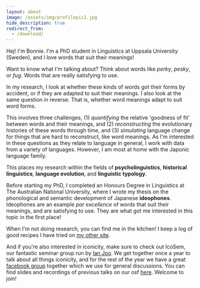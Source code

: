 ```yaml
---
layout: about
image: /assets/img/profilepic2.jpg
hide_description: true
redirect_from:
  - /download/
---
```


<!--author-->

Hej! I'm Bonnie. I'm a PhD student in Linguistics at Uppsala University (Sweden), and I love words that suit their meanings! 

Want to know what I'm talking about? Think about words like *perky*, *pesky*, or *fug*. Words that are really satisfying to use.

In my research, I look at whether these kinds of words got their forms by accident, or if they are adapted to suit their meanings. I also look at the same question in reverse. That is, whether word meanings adapt to suit word forms.

This involves three challenges, (1) *quantifying* the relative 'goodness of fit' between words and their meanings, and (2) *reconstructing* the evolutionary histories of these words through time, and (3) *simulating* language change for things that are hard to reconstruct, like word meanings. As I'm interested in these questions as they relate to language in general, I work with data from a variety of languages. However, I am most at home with the Japonic language family.

This places my research within the fields of **psycholinguistics**, **historical linguistics**, **language evolution**, and **linguistic typology**.

Before starting my PhD, I completed an Honours Degree in Linguistics at The Australian National University, where I wrote my thesis on the phonological and semantic development of Japanese **ideophones**. Ideophones are an example *par excellence* of words that suit their meanings, and are satisfying to use. They are what got me interested in this topic in the first place!

When I'm not doing research, you can find me in the kitchen! I keep a log of good recipes I have tried on [my other site](https://www.honestcookingblog.com/).  

And if you're also interested in iconicity, make sure to check out IcoSem, our fantastic seminar group run by [Ian Joo](https://ianjoo.github.io/). We get together once a year to talk about all things iconicity, and for the rest of the year we have a great [facebook group](https://www.facebook.com/groups/697272740766384) together which we use for general discussions. You can find slides and recordings of previous talks on our osf [here](https://osf.io/p2c5g/). Welcome to join!


